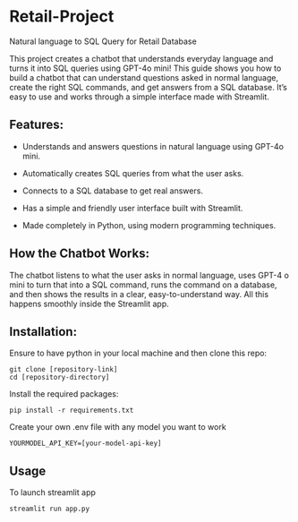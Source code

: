 # Retail-Project
Natural language to SQL Query for Retail Database

This project creates a chatbot that understands everyday language and turns it into SQL queries using GPT-4o mini! This guide shows you how to build a chatbot that can understand questions asked in normal language, create the right SQL commands, and get answers from a SQL database. It’s easy to use and works through a simple interface made with Streamlit.

**Features**:
---

- Understands and answers questions in natural language using GPT-4o mini.

- Automatically creates SQL queries from what the user asks.

- Connects to a SQL database to get real answers.

- Has a simple and friendly user interface built with Streamlit.

- Made completely in Python, using modern programming techniques.

**How the Chatbot Works**:
---
The chatbot listens to what the user asks in normal language, uses GPT-4 o mini to turn that into a SQL command, runs the command on a database, and then shows the results in a clear, easy-to-understand way. All this happens smoothly inside the Streamlit app.

**Installation**:
---
Ensure to have python in your local machine and then clone this repo:
```
git clone [repository-link]
cd [repository-directory]
```
Install the required packages:
```
pip install -r requirements.txt
```
Create your own .env file with any model you want to work
```
YOURMODEL_API_KEY=[your-model-api-key]
```
**Usage**
---
To launch streamlit app
```
streamlit run app.py
```

